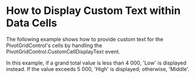 # How to Display Custom Text within Data Cells


<p>The following example shows how to provide custom text for the PivotGridControl's cells by handling the PivotGridControl.CustomCellDisplayText event.</p><p>In this example, if a grand total value is less than 4 000, 'Low' is displayed instead. If the value exceeds 5 000, 'High' is displayed; otherwise, 'Middle'.</p><br />


<br/>


